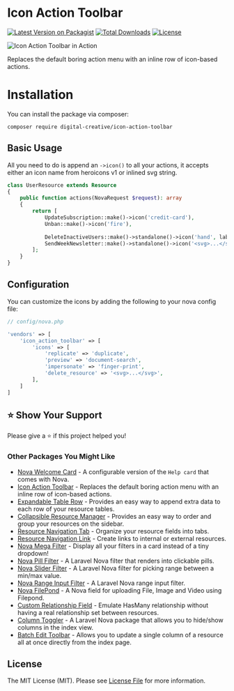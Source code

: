 # Icon Action Toolbar

[![Latest Version on Packagist](https://img.shields.io/packagist/v/digital-creative/icon-action-toolbar)](https://packagist.org/packages/digital-creative/icon-action-toolbar)
[![Total Downloads](https://img.shields.io/packagist/dt/digital-creative/icon-action-toolbar)](https://packagist.org/packages/digital-creative/icon-action-toolbar)
[![License](https://img.shields.io/packagist/l/digital-creative/icon-action-toolbar)](https://github.com/dcasia/icon-action-toolbar/blob/master/LICENSE)

<picture>
  <source media="(prefers-color-scheme: dark)" srcset="https://raw.githubusercontent.com/dcasia/icon-action-toolbar/main/screenshots/dark.png">
  <img alt="Icon Action Toolbar in Action" src="https://raw.githubusercontent.com/dcasia/icon-action-toolbar/main/screenshots/light.png">
</picture>

Replaces the default boring action menu with an inline row of icon-based actions. 

# Installation

You can install the package via composer:

```
composer require digital-creative/icon-action-toolbar
```

## Basic Usage

All you need to do is append an `->icon()` to all your actions, it accepts either an icon name from heroicons v1 or inlined svg string.

```php
class UserResource extends Resource
{
    public function actions(NovaRequest $request): array
    {
        return [
            UpdateSubscription::make()->icon('credit-card'),
            Unban::make()->icon('fire'),
            
            DeleteInactiveUsers::make()->standalone()->icon('hand', label: 'Ban!'),
            SendWeekNewsletter::make()->standalone()->icon('<svg>...</svg>'),
        ];
    }
}
```

## Configuration

You can customize the icons by adding the following to your nova config file:

```php
// config/nova.php

'vendors' => [
    'icon_action_toolbar' => [
        'icons' => [
            'replicate' => 'duplicate',
            'preview' => 'document-search',
            'impersonate' => 'finger-print',
            'delete_resource' => '<svg>...</svg>',
        ],
    ]
]
```

## ⭐️ Show Your Support

Please give a ⭐️ if this project helped you!

### Other Packages You Might Like

- [Nova Welcome Card](https://github.com/dcasia/nova-welcome-card) - A configurable version of the `Help card` that comes with Nova.
- [Icon Action Toolbar](https://github.com/dcasia/icon-action-toolbar) - Replaces the default boring action menu with an inline row of icon-based actions.
- [Expandable Table Row](https://github.com/dcasia/expandable-table-row) - Provides an easy way to append extra data to each row of your resource tables.
- [Collapsible Resource Manager](https://github.com/dcasia/collapsible-resource-manager) - Provides an easy way to order and group your resources on the sidebar.
- [Resource Navigation Tab](https://github.com/dcasia/resource-navigation-tab) - Organize your resource fields into tabs.
- [Resource Navigation Link](https://github.com/dcasia/resource-navigation-link) - Create links to internal or external resources.
- [Nova Mega Filter](https://github.com/dcasia/nova-mega-filter) - Display all your filters in a card instead of a tiny dropdown!
- [Nova Pill Filter](https://github.com/dcasia/nova-pill-filter) - A Laravel Nova filter that renders into clickable pills.
- [Nova Slider Filter](https://github.com/dcasia/nova-slider-filter) - A Laravel Nova filter for picking range between a min/max value.
- [Nova Range Input Filter](https://github.com/dcasia/nova-range-input-filter) - A Laravel Nova range input filter.
- [Nova FilePond](https://github.com/dcasia/nova-filepond) - A Nova field for uploading File, Image and Video using Filepond.
- [Custom Relationship Field](https://github.com/dcasia/custom-relationship-field) - Emulate HasMany relationship without having a real relationship set between resources.
- [Column Toggler](https://github.com/dcasia/column-toggler) - A Laravel Nova package that allows you to hide/show columns in the index view.
- [Batch Edit Toolbar](https://github.com/dcasia/batch-edit-toolbar) - Allows you to update a single column of a resource all at once directly from the index page.

## License

The MIT License (MIT). Please see [License File](https://raw.githubusercontent.com/dcasia/icon-action-toolbar/master/LICENSE) for more information.
